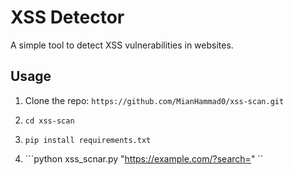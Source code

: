 # XSS Detector
A simple tool to detect XSS vulnerabilities in websites.

## Usage
1. Clone the repo: ```https://github.com/MianHammad0/xss-scan.git```

2. ```cd xss-scan```

3. ```pip install requirements.txt```

4. ```python xss_scnar.py "https://example.com/?search=" ``




